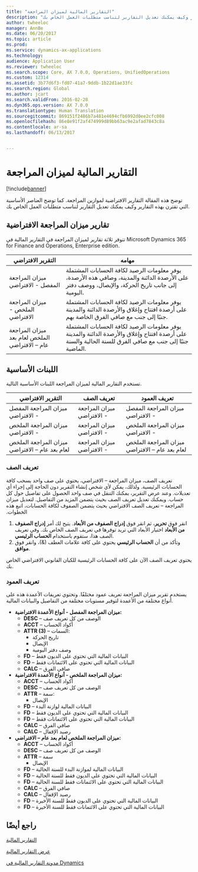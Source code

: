 ```yaml
---
title: "التقارير المالية لميزان المراجعة"
description: "توضح هذه المقالة التقارير الافتراضية لموازين المراجعة. كما توضح العناصر الأساسية التي تقترن بهذه التقارير وكيف يمكنك تعديل التقارير لتناسب متطلبات العمل الخاص بك."
author: twheeloc
manager: AnnBe
ms.date: 06/20/2017
ms.topic: article
ms.prod: 
ms.service: dynamics-ax-applications
ms.technology: 
audience: Application User
ms.reviewer: twheeloc
ms.search.scope: Core, AX 7.0.0, Operations, UnifiedOperations
ms.custom: 12314
ms.assetid: 3b77d6f3-fd07-41a7-9ddb-1b22d1ae33fc
ms.search.region: Global
ms.author: jcart
ms.search.validFrom: 2016-02-28
ms.dyn365.ops.version: AX 7.0.0
ms.translationtype: Human Translation
ms.sourcegitcommit: 869151f2486b7a481e4694cfb6992d0ee2cfc008
ms.openlocfilehash: 86e8e91f2af474999d89bb63ac9e2afad7843c8a
ms.contentlocale: ar-sa
ms.lasthandoff: 06/13/2017


---
```


# <a name="trial-balance-financial-reports"></a>التقارير المالية لميزان المراجعة

[!include[banner](../includes/banner.md)]


توضح هذه المقالة التقارير الافتراضية لموازين المراجعة. كما توضح العناصر الأساسية التي تقترن بهذه التقارير وكيف يمكنك تعديل التقارير لتناسب متطلبات العمل الخاص بك. 

<a name="default-trial-balance-reports"></a>تقارير ميزان المراجعة الافتراضية
-----------------------------

تتوفر ثلاثة تقارير لميزان المراجعة في التقارير المالية في Microsoft Dynamics 365 for Finance and Operations, Enterprise edition.

| التقرير الافتراضي                                 | مهامه                                                                                                                                                                                        |
|------------------------------------------------|-----------------------------------------------------------------------------------------------------------------------------------------------------------------------------------------------------|
| ميزان المراجعة المفصل - الافتراضي               | يوفر معلومات الرصيد لكافة الحسابات المشتملة على الأرصدة الدائنة والمدينة، وصافي هذه الأرصدة، إلى جانب تاريخ الحركة، والإيصال، ووصف دفتر اليومية.                  |
| ميزان المراجعة الملخص - الافتراضي                | يوفر معلومات الرصيد لكافة الحسابات المشتملة على أرصدة افتتاح وإغلاق والأرصدة الدائنة والمدينة جنبًا إلى جنب مع صافي الفرق الخاصة بهم.                                        |
| ميزان المراجعة الملخص لعام بعد عام – الافتراضي | يوفر معلومات الرصيد لكافة الحسابات المشتملة على أرصدة افتتاح وإغلاق والأرصدة الدائنة والمدينة جنبًا إلى جنب مع صافي الفرق للسنة الحالية والسنة الماضية. |

## <a name="building-blocks"></a>اللبنات الأساسية
تستخدم التقارير المالية لميزان المراجعة اللبنات الأساسية التالية.

| التقرير الافتراضي                                 | تعريف الصف          | تعريف العمود                              |
|------------------------------------------------|-------------------------|------------------------------------------------|
| ميزان المراجعة المفصل - الافتراضي               | ميزان المراجعة - الافتراضي | ميزان المراجعة المفصل - الافتراضي               |
| ميزان المراجعة الملخص - الافتراضي                | ميزان المراجعة - الافتراضي | ميزان المراجعة الملخص - الافتراضي                |
| ميزان المراجعة الملخص لعام بعد عام – الافتراضي | ميزان المراجعة - الافتراضي | ميزان المراجعة الملخص لعام بعد عام – الافتراضي |

### <a name="row-definition"></a>تعريف الصف

‏‫تعريف الصف، ميزان المراجعة – الافتراضي، يحتوي على صف واحد يسحب كافة الحسابات الرئيسية. ولذلك، يمكن لأي شخص إنشاء التقرير دون الحاجة إلى إجراء أي تعديلات. وعند عرض التقرير، يمكنك التنقل في صف واحد الحصول على تفاصيل حول كل حساب. ويمكنك تعديل تعريف الصف بحيث يتضمن المزيد من التفاصيل. لتعديل ميزان المراجعة – تعريف الصف الافتراضي بحيث يتضمن الصفوف لكافة الحسابات، اتبع هذه الخطوات.

1.  انقر فوق **تحرير**، ثم انقر فوق **إدراج الصفوف من الأبعاد**. يتيح لك أمر **إدراج الصفوف من الأبعاد** اختيار الأبعاد التي تريد توفرها في تعريف الصف الخاص بك. وفي تعريف الصف هذا، ستقوم باستخدام **الحساب الرئيسي**.
2.  وتأكد من أن **الحساب الرئيسي** يحتوي على كافة علامات العطف (&)، وانقر فوق **موافق**.

يحتوي تعريف الصف الآن على كافة الحسابات الرئيسية للكيان القانوني الافتراضي الخاص بك.

### <a name="column-definition"></a>تعريف العمود

يستخدم تقرير ميزان المراجعة تعريف عمود مختلفًا. وتحتوي تعريفات الأعمدة هذه على أنواع مختلفة من الأعمدة لتوفير مستويات مختلفة من التفاصيل والبيانات المالية.

-   **ميزان المراجعة المفصل - أنواع الأعمدة الافتراضية:**
    -   **DESC** – الوصف من كل تعريف صف
    -   **ACCT** – أكواد الحساب
    -   **ATTR (3)** – السمات:
        -   تاريخ الحركة
        -   الإيصال
        -   وصف دفتر اليومية
    -   **FD** – البيانات المالية التي تحتوي على الديون فقط
    -   **FD** – البيانات المالية التي تحتوي على الائتمانات فقط
    -   **CALC** – صافي الفرق
-   **ميزان المراجعة الملخص - أنواع الأعمدة الافتراضية:**
    -   **ACCT** – أكواد الحساب
    -   **DESC** – الوصف من كل تعريف صف
    -   **ATTR** – سمة:
        -   الإيصال
    -   **FD** – البيانات المالية لوازنة البدء
    -   **FD** – البيانات المالية التي تحتوي على الديون فقط
    -   **FD** – البيانات المالية التي تحتوي على الائتمانات فقط
    -   **CALC** – صافي الفرق
    -   **CALC** – رصيد الإقفال
-   **ميزان المراجعة الملخص لعام بعد عام – الافتراضي:**
    -   **ACCT** – أكواد الحساب
    -   **DESC** – الوصف من كل تعريف صف
    -   **ATTR** – سمة
        -   الإيصال
    -   **FD** – البيانات المالية لموازنة البدء للسنة الحالية
    -   **FD** – البيانات المالية التي تحتوي على الديون فقط للسنة الحالية
    -   **FD** – البيانات المالية التي تحتوي على الائتمانات فقط للسنة الحالية
    -   **CALC** – صافي الفرق
    -   **CALC** – رصيد الإقفال
    -   **FD** – البيانات المالية التي تحتوي على الديون فقط للسنة الأخيرة
    -   **FD** – البيانات المالية التي تحتوي على الائتمانات فقط للسنة الأخيرة

 

<a name="see-also"></a>راجع أيضًا
--------

[التقارير المالية](financial-reporting-getting-started.md)

[عرض التقارير المالية](view-financial-reports.md)

[مدونة التقارير المالية في Dynamics](http://blogs.msdn.com/b/dynamics_financial_reporting/)




